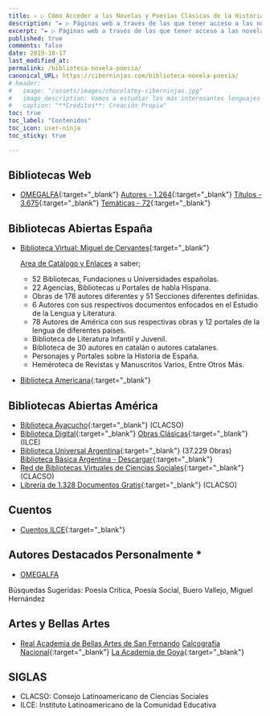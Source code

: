 ```yaml
---
title: ✍ ▷ Cómo Acceder a las Novelas y Poesías Clásicas de la Historia de España
description: "✒ ▷ Páginas web a través de las que tener acceso a las novelas y poesías clásicas de la historia de España y más."
excerpt: "✒ ▷ Páginas web a través de las que tener acceso a las novelas y poesías clásicas de la historia de España y más."
published: true
comments: false
date: 2019-10-17
last_modified_at: 
permalink: /biblioteca-novela-poesia/
canonical_URL: https://ciberninjas.com/biblioteca-novela-poesia/
# header:
#   image: "/assets/images/chocolatey-ciberninjas.jpg"
#   image_description: Vamos a estudiar los más interesantes lenguajes de programación y frameworks de 2019
#   caption: "**Créditos**: Creación Propia"
toc: true
toc_label: "Contenidos"
toc_icon: user-ninja
toc_sticky: true

---
```


## Bibliotecas Web

* [OMEGALFA](https://omegalfa.es/){:target="_blank"} [Autores - 1.264](https://omegalfa.es/autores.php){:target="_blank"} [Títulos - 3.675](https://omegalfa.es/titulos.php){:target="_blank"} [Temáticas - 72](https://omegalfa.es/temas.php){:target="_blank"}

## Bibliotecas Abiertas España

* [Biblioteca Virtual: Miguel de Cervantes](http://www.cervantesvirtual.com){:target="_blank"}

  [Area de Catálogo y Enlaces](http://www.cervantesvirtual.com/areas/) a saber;

  * 52 Bibliotecas, Fundaciones u Universidades españolas.
  * 22 Agencias, Bibliotecas u Portales de habla Hispana.
  * Obras de 178 autores diferentes y 51 Secciones diferentes definidas.
  * 6 Autores con sus respectivos documentos enfocados en el Estudio de la Lengua y Literatura.
  * 78 Autores de América con sus respectivas obras y 12 portales de la lengua de diferentes países.
  * Biblioteca de Literatura Infantil y Juvenil.
  * Biblioteca de 30 autores en catalán o autores catalanes.
  * Personajes y Portales sobre la Historia de España.
  * Heméroteca de Revistas y Manuscritos Varios, Entre Otros Más.

* [Biblioteca Americana](http://www.cervantesvirtual.com/portales/biblioteca_americana/){:target="_blank"}

## Bibliotecas Abiertas América

* [Biblioteca Ayacucho](https://www.clacso.org.ar/biblioteca_ayacucho/index.php){:target="_blank"} (CLACSO)
* [Biblioteca Digital](http://bibliotecadigital.ilce.edu.mx/){:target="_blank"} [Obras Clásicas](https://bibliotecadigital.ilce.edu.mx/Colecciones/index.php?clave=ObrasClasicas){:target="_blank"} (ILCE)
* [Biblioteca Universal Argentina](https://www.biblioteca.org.ar/catalogo.php){:target="_blank"} (37.229 Obras) [Biblioteca Básica Argentina - Descargar](http://www.bibliotecasrurales.org.ar/biblioteca-basica-argentina.php){:target="_blank"}
* [Red de Bibliotecas Virtuales de Ciencias Sociales](http://biblioteca.clacso.edu.ar/){:target="_blank"} (CLACSO)
* [Librería de 1.328 Documentos Gratis](https://www.clacso.org.ar/libreria-latinoamericana/inicio.php){:target="_blank"} (CLACSO)

## Cuentos

* [Cuentos ILCE](http://bibliotecadigital.ilce.edu.mx/Colecciones/index.php?clave=CuentosMas){:target="_blank"}

## Autores Destacados Personalmente *

* [OMEGALFA](https://omegalfa.es/buscador.php)

Búsquedas Sugeridas: Poesía Crítica, Poesía Social, Buero Vallejo, Miguel Hernández

## Artes y Bellas Artes

* [Real Academia de Bellas Artes de San Fernando](http://www.realacademiabellasartessanfernando.com/es) [Calcografía Nacional](http://www.realacademiabellasartessanfernando.com/es/calcografia-nacional){:target="_blank"} [La Academia de Goya](http://www.realacademiabellasartessanfernando.com/es/goya/la-academia-y-goya){:target="_blank"}

## SIGLAS

* CLACSO: Consejo Latinoamericano de Ciencias Sociales
* ILCE: Instituto Latinoamericano de la Comunidad Educativa
